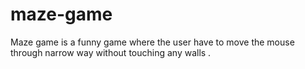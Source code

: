 # maze-game
Maze game is a funny game where the user have to move the mouse through narrow way without touching any walls .  
